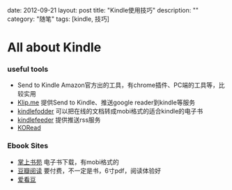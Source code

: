 date: 2012-09-21
layout: post
title: "Kindle使用技巧"
description: ""
category: "随笔"
tags: [kindle, 技巧]

All about Kindle
================

### useful tools
- Send to Kindle Amazon官方出的工具，有chrome插件、PC端的工具等，比较实用
- [Klip.me](http://www.klip.me/) 提供Send to Kindle、推送google reader到kindle等服务
- [kindlefodder](https://github.com/danchoi/kindlefodder) 可以把在线的文档转成mobi格式的适合kindle的电子书
- [kindlefeeder](http://kindlefeeder.com/) 提供推送rss服务
- [KORead](https://github.com/koreader/koreader) 

### Ebook Sites
- [掌上书苑](http://www.cnepub.com/index/) 电子书下载，有mobi格式的
- [豆瓣阅读](http://read.douban.com/) 要付费，不一定是书，6寸pdf，阅读体验好
- [爱看豆](http://ikandou.com/)

